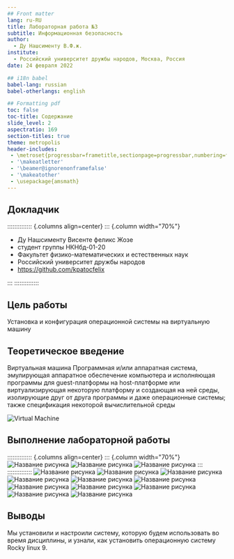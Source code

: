 ```yaml
---
## Front matter
lang: ru-RU
title: Лабораторная работа №3
subtitle: Информационная безопасность
author:
  - Ду Нашсименту В.Ф.ж.
institute:
  - Российский университет дружбы народов, Москва, Россия
date: 24 февраля 2022

## i18n babel
babel-lang: russian
babel-otherlangs: english

## Formatting pdf
toc: false
toc-title: Содержание
slide_level: 2
aspectratio: 169
section-titles: true
theme: metropolis
header-includes:
 - \metroset{progressbar=frametitle,sectionpage=progressbar,numbering=fraction}
 - '\makeatletter'
 - '\beamer@ignorenonframefalse'
 - '\makeatother'
 - \usepackage{amsmath}
---
```



## Докладчик

:::::::::::::: {.columns align=center}
::: {.column width="70%"}

* Ду Нашсименту Висенте феликс Жозе
* студент группы НКНбд-01-20
* Факультет физико-математических и естественных наук
* Российский университет дружбы народов
* <https://github.com/kpatocfelix>

:::
::::::::::::::

## Цель работы

 Установка и конфигурация операционной системы на виртуальную машину

## Теоретическое введение

Виртуальная машина
Программная и/или аппаратная система, эмулирующая аппаратное обеспечение компьютера и исполняющая программы для guest-платформы на host-платформе или виртуализирующая некоторую платформу и создающая на ней среды, изолирующие друг от друга программы и даже операционные системы; также спецификация некоторой вычислительной среды

![Virtual Machine](image/16.png)

## Выполнение лабораторной работы

:::::::::::::: {.columns align=center}
::: {.column width="70%"}
![Название рисунка](image/1.png)
![Название рисунка](image/2.png)
![Название рисунка](image/3.png)
:::
::::::::::::::
![Название рисунка](image/4.png)
![Название рисунка](image/5.png)
![Название рисунка](image/6.png)
![Название рисунка](image/7.png)
![Название рисунка](image/8.png)
![Название рисунка](image/9.png)
![Название рисунка](image/10.png)
![Название рисунка](image/11.png)
![Название рисунка](image/12.png)
![Название рисунка](image/13.png)
![Название рисунка](image/14.png)

## Выводы

Мы установили и настроили систему, которую будем использовать во время дисциплины, и узнали, как установить операционную систему Rocky linux 9.
